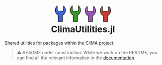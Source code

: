 <h1 align="center">
  <img src="logo.svg" width="180px"> <br>
ClimaUtilities.jl
</h1>

Shared utilities for packages within the CliMA project.

> :warning: README under construction. While we work on the README, you can find
> all the relevant information in the
> [documentation](https://clima.github.io/ClimaUtilities.jl/dev/).
